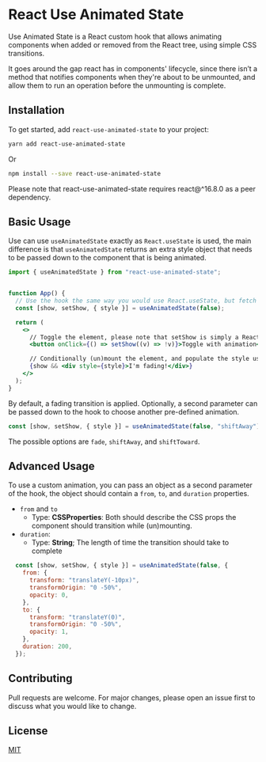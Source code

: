 # React Use Animated State


Use Animated State is a React custom hook that allows animating components when added or removed from the React tree, using simple CSS transitions. 

It goes around the gap react has in components' lifecycle, since there isn’t a method that notifies components when they're about to be unmounted, and allow them to run an operation before the unmounting is complete.


## Installation

To get started, add `react-use-animated-state` to your project:

```bash
yarn add react-use-animated-state
```

Or 

```bash
npm install --save react-use-animated-state
```

Please note that react-use-animated-state requires react@^16.8.0 as a peer dependency.


## Basic Usage

Use can use `useAnimatedState` exactly as `React.useState` is used, the main difference is that `useAnimatedState` returns an extra style object that needs to be passed down to the component that is being animated.

```jsx
import { useAnimatedState } from "react-use-animated-state";


function App() {
  // Use the hook the same way you would use React.useState, but fetch the style.
  const [show, setShow, { style }] = useAnimatedState(false);

  return (
    <>
      // Toggle the element, please note that setShow is simply a React.useState setter. 
      <button onClick={() => setShow((v) => !v)}>Toggle with animation</button>

      // Conditionally (un)mount the element, and populate the style useAnimatedState returned.
      {show && <div style={style}>I'm fading!</div>}
    </>
  );
}
```
By default, a fading transition is applied. Optionally, a second parameter can be passed down to the hook to choose another pre-defined animation.

```jsx
const [show, setShow, { style }] = useAnimatedState(false, "shiftAway");
```

The possible options are `fade`, `shiftAway`, and `shiftToward`.


## Advanced Usage
To use a custom animation, you can pass an object as a second parameter of the hook, the object should contain a `from`, `to`, and `duration` properties.
- `from` and `to`
  - Type: **CSSProperties**: Both should describe the CSS props the component should transition while (un)mounting.
- `duration`: 
  - Type: **String**; The length of time the transition should take to complete

```jsx
  const [show, setShow, { style }] = useAnimatedState(false, {
    from: {
      transform: "translateY(-10px)",
      transformOrigin: "0 -50%",
      opacity: 0,
    },
    to: {
      transform: "translateY(0)",
      transformOrigin: "0 -50%",
      opacity: 1,
    },
    duration: 200,
  });
```


## Contributing
Pull requests are welcome. For major changes, please open an issue first to discuss what you would like to change.


## License
[MIT](https://choosealicense.com/licenses/mit/)

